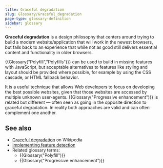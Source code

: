 ```yaml
---
title: Graceful degradation
slug: Glossary/Graceful_degradation
page-type: glossary-definition
sidebar: glossary
---
```


**Graceful degradation** is a design philosophy that centers around trying to build a modern website/application that will work in the newest browsers, but falls back to an experience that while not as good still delivers essential content and functionality in older browsers.

{{Glossary("Polyfill","Polyfills")}} can be used to build in missing features with JavaScript, but acceptable alternatives to features like styling and layout should be provided where possible, for example by using the CSS cascade, or HTML fallback behavior.

It is a useful technique that allows Web developers to focus on developing the best possible websites, given that those websites are accessed by multiple unknown user-agents. {{Glossary("Progressive enhancement")}} is related but different — often seen as going in the opposite direction to graceful degradation. In reality both approaches are valid and can often complement one another.

## See also

- [Graceful degradation](https://en.wikipedia.org/wiki/Graceful_degradation) on Wikipedia
- [Implementing feature detection](/en-US/docs/Learn_web_development/Extensions/Testing/Feature_detection)
- Related glossary terms:
  - {{Glossary("Polyfill")}}
  - {{Glossary("Progressive enhancement")}}
